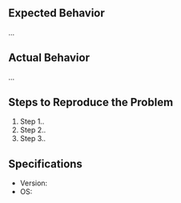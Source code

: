 ## Expected Behavior

...

## Actual Behavior

...

## Steps to Reproduce the Problem

1. Step 1..
2. Step 2..
3. Step 3..

## Specifications

- Version:
- OS:
